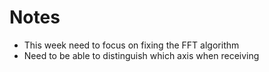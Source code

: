 # Notes 
- This week need to focus on fixing the FFT algorithm 
- Need to be able to distinguish which axis when receiving